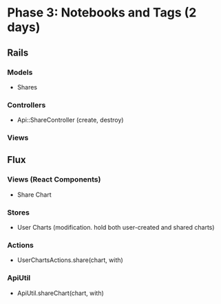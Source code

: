 # Phase 3: Notebooks and Tags (2 days)

## Rails
### Models
* Shares

### Controllers
* Api::ShareController (create, destroy)

### Views

## Flux
### Views (React Components)
* Share Chart

### Stores
* User Charts (modification. hold both user-created and shared charts)

### Actions
* UserChartsActions.share(chart, with)

### ApiUtil
* ApiUtil.shareChart(chart, with)

